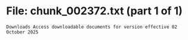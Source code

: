 ﻿# File: chunk_002372.txt (part 1 of 1)
```
Downloads Access downloadable documents for version effective 02 October 2025
```

